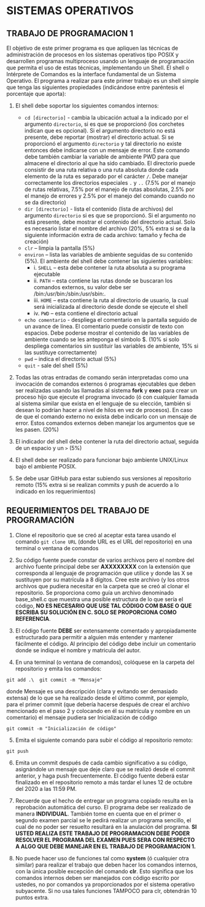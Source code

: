 # SISTEMAS OPERATIVOS
## TRABAJO DE PROGRAMACION 1

El objetivo de este primer programa es que apliquen las técnicas de administración de procesos en los sistemas operativos tipo POSIX y desarrollen programas multiproceso usando un lenguaje de programación que permita el uso de estas técnicas, implementando un Shell.
El shell o Intérprete de Comandos es la interface fundamental de un Sistema Operativo. 
El programa a realizar para este primer trabajo es un shell simple que tenga las siguientes propiedades (indicándose entre paréntesis el porcentaje que aporta): 

1. El shell debe soportar los siguientes comandos internos: 
   - `cd [directorio]` - cambia la ubicación actual a la indicado por el argumento `directorio`, si es que se proporcionó (los corchetes indican que es opcional). Si el argumento directorio no está presente, debe reportar (mostrar) el directorio actual. Si se proporcionó el argumento `directorio` y tal directorio no existe entonces debe indicarse con un mensaje de error. Este comando debe también cambiar la variable de ambiente PWD para que almacene el directorio al que ha sido cambiado. El directorio puede consistir de una ruta relativa o una ruta absoluta donde cada elemento de la ruta es separado por el carácter `/`. Debe manejar correctamente los directorios especiales `.` y `..` (7.5% por el manejo de rutas relativas, 7.5% por el manejo de rutas absolutas, 2.5% por el manejo de errores y 2.5% por el manejo del comando cuando no se da directorio)
   - `dir [directorio]` - lista el contenido (lista de archivos) del argumento `directorio` si es que se proporcionó. Si el argumento no está presente, debe mostrar el contenido del directorio actual. Solo es necesario listar el nombre del archivo (20%, 5% extra si se da la siguiente información extra de cada archivo: tamaño y fecha de creación)
   - `clr` – limpia la pantalla  (5%)
   - `environ` – lista las variables de ambiente seguidas de su contenido  (5%). El ambiente del shell debe contener las siguientes variables: 
     - i.	`SHELL` – esta debe contener la ruta absoluta a su programa ejecutable 
     - ii.  `PATH` – esta contiene las rutas donde se buscaran los comandos externos, su valor debe ser /bin:/usr/bin:/sbin:/usr/sbin:. 
     - iii. `HOME` – esta contiene la ruta al directorio de usuario, la cual será inicializada al directorio desde donde se ejecute el shell 
     - iv.	`PWD` – esta contiene el directorio actual 
   - `echo comentario` - despliega el comentario en la pantalla seguido de un avance de línea. El comentario puede consistir de texto con espacios. Debe poderse mostrar el contenido de las variables de ambiente cuando se les anteponga el símbolo $.  (10% si solo despliega comentarios sin sustituir las variables de ambiente, 15% si las sustituye correctamente)
   - `pwd` – indica el directorio actual (5%)
   - `quit` - sale del shell  (5%)

2.	Todas las otras entradas de comando serán interpretadas como una invocación de comandos externos ó programas ejecutables que deben ser realizadas usando las llamadas al sistema **fork** y **exec** para crear un proceso hijo que ejecute el programa invocado (ó con cualquier llamada al sistema similar que exista en el lenguaje de su elección, también si desean lo podrían hacer a nivel de hilos en vez de procesos). En caso de que el comando externo no exista debe indicarlo con un mensaje de error. Estos comandos externos deben manejar los argumentos que se les pasen. (20%)

3.	El indicador del shell debe contener la ruta del directorio actual, seguida de un espacio y un `>` (5%)

4.	El shell debe ser realizado para funcionar bajo ambiente UNIX/Linux bajo el ambiente POSIX.

5.	Se debe usar GitHub para estar subiendo sus versiones al repositorio remoto (15% extra si se realizan commits y push de acuerdo a lo indicado en los requerimientos)

## REQUERIMIENTOS DEL TRABAJO DE PROGRAMACIÓN 

1.	Clone el repositorio que se creó al aceptar esta tarea usando el comando `git clone URL` (donde URL es el URL del repositorio) en una terminal o ventana de comandos

2.	Su código fuente puede constar de varios archivos pero el nombre del archivo fuente principal debe ser **AXXXXXXXX** con la extensión que corresponda al lenguaje de programación que utilice y donde las X se sustituyen por su matrícula a 8 dígitos. Cree este archivo (y los otros archivos que pudiera necesitar en la carpeta que se creó al clonar el repositorio. Se proporciona como guía un archivo denominado base_shell.c que muestra una posible estructura de lo que sería el código, **NO ES NECESARIO QUE USE TAL CÓDIGO COM BASE O QUE ESCRIBA SU SOLUCIÓN EN C. SOLO SE PROPORCIONA COMO REFERENCIA**.

3.	El código fuente **DEBE** ser extensamente comentado y apropiadamente estructurado para permitir a alguien más entender y mantener fácilmente el código. Al principio del código debe incluir un comentario donde se indique el nombre y matricula del autor. 

4.	En una terminal (o ventana de comandos), colóquese en la carpeta del repositorio y emita los comandos:

`git add .\ 
git commit -m "Mensaje"`

donde Mensaje es una descripción (clara y evitando ser demasiado extensa) de lo que se ha realizado desde el último commit, por ejemplo, para el primer commit (que debería hacerse después de crear el archivo mencionado en el paso 2 y colocando en él su matrícula y nombre en un comentario) el mensaje pudiera ser Inicialización de código

`git commit -m "Inicialización de código"`

5.	Emita el siguiente comando para subir el código al repositorio remoto:

`git push`

6.	Emita un commit después de cada cambio significativo a su código, asignándole un mensaje que deje claro que se realizó desde el commit anterior, y haga push frecuentemente. El código fuente deberá estar finalizado en el repositorio remoto a más tardar el lunes 12 de octubre del 2020 a las 11:59 PM. 

7.	Recuerde que el hecho de entregar un programa copiado resulta en la reprobación automática del curso. El programa debe ser realizado de manera **INDIVIDUAL**. También tome en cuenta que en el primer o segundo examen parcial se le pedirá realizar un programa sencillo, el cual de no poder ser resuelto resultará en la anulación del programa. **SI USTED REALIZA ESTE TRABAJO DE PROGRAMACION DEBE PODER RESOLVER EL PROGRAMA DEL EXAMEN PUES SERA CON RESPECTO A ALGO QUE DEBE MANEJAR EN EL TRABAJO DE PROGRAMACION 1.**

8.	No puede hacer uso de funciones tal como **system** (ó cualquier otra similar) para realizar el trabajo que deben hacer los comandos internos, con la única posible excepción del comando **clr**. Esto significa que los comandos internos deben ser manejados con código escrito por ustedes, no por comandos ya proporcionados por el sistema operativo subyacente. Si no usa tales funciones TAMPOCO para clr, obtendrán 10 puntos extra.
